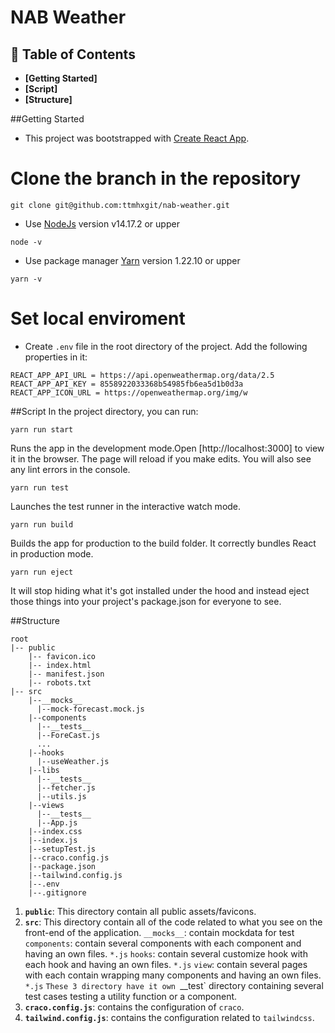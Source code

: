 # NAB Weather 

## 🚀 Table of Contents
- **[Getting Started]**
- **[Script]**
- **[Structure]**

##Getting Started

- This project was bootstrapped with [Create React App](https://github.com/facebook/create-react-app).

# Clone the branch in the repository

```
git clone git@github.com:ttmhxgit/nab-weather.git
```

- Use [NodeJs](https://nodejs.org/) version v14.17.2 or upper

```
node -v
```

- Use package manager [Yarn](https://yarnpkg.com/) version 1.22.10 or upper

```
yarn -v  
```

# Set local enviroment
- Create ```.env``` file in the root directory of the project. Add the following properties in it:
```
REACT_APP_API_URL = https://api.openweathermap.org/data/2.5
REACT_APP_API_KEY = 8558922033368b54985fb6ea5d1b0d3a
REACT_APP_ICON_URL = https://openweathermap.org/img/w
```

##Script
In the project directory, you can run:

```
yarn run start
```
Runs the app in the development mode.Open [http://localhost:3000] to view it in the browser. The page will reload if you make edits. You will also see any lint errors in the console.

```
yarn run test
```
Launches the test runner in the interactive watch mode.

```
yarn run build
```
Builds the app for production to the build folder. It correctly bundles React in production mode.

```
yarn run eject
```
It will stop hiding what it's got installed under the hood and instead eject those things into your project's package.json for everyone to see.

##Structure

```
root
|-- public
    |-- favicon.ico
    |-- index.html
    |-- manifest.json
    |-- robots.txt
|-- src
    |--__mocks__
      |--mock-forecast.mock.js
    |--components
      |--__tests__
      |--ForeCast.js
      ...
    |--hooks
      |--useWeather.js
    |--libs
      |--__tests__
      |--fetcher.js
      |--utils.js
    |--views
      |--__tests__
      |--App.js
    |--index.css
    |--index.js
    |--setupTest.js
    |--craco.config.js
    |--package.json
    |--tailwind.config.js
    |--.env
    |--.gitignore
```
1.  **`public`**: This directory contain all public assets/favicons.
2.  **`src`**: This directory contain all of the code related to what you see on the front-end of the application.
    `__mocks__`: contain mockdata for test
    `components`: contain several components with each component and having an own files. `*.js`
    `hooks`: contain several customize hook with each hook and having an own files. `*.js`
    `view`: contain several pages with each contain wrapping many components and having an own files. `*.js`
    `These 3 directory have it own `__test` directory containing several test cases testing a utility function or a component.
3.   **`craco.config.js`**: contains the configuration of `craco`.
4.   **`tailwind.config.js`**: contains the configuration related to `tailwindcss`.


